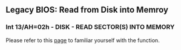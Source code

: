 ## Legacy BIOS: Read from Disk into Memroy
### Int 13/AH=02h - DISK - READ SECTOR(S) INTO MEMORY
Please refer to this [page](http://www.ctyme.com/intr/rb-0607.htm) to familiar yourself with the function.

[^1]: http://www.ctyme.com/intr/int.htm